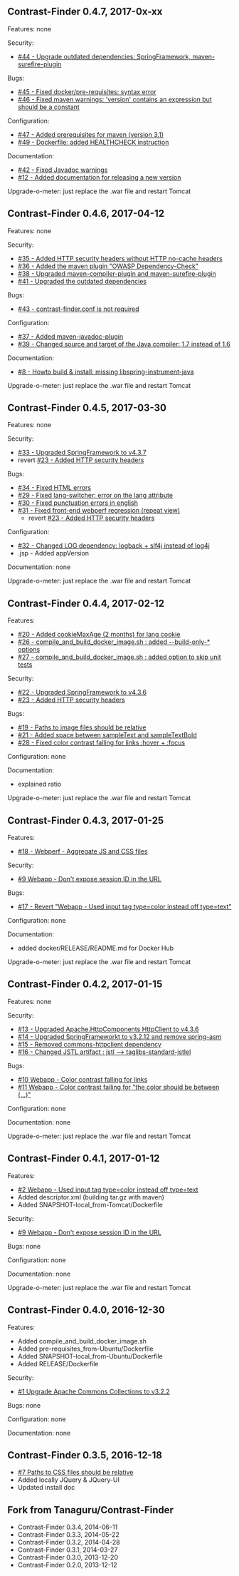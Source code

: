 
Contrast-Finder 0.4.7, 2017-0x-xx
---------------------------------

Features:
none

Security:
- [#44 - Upgrade outdated dependencies: SpringFramework, maven-surefire-plugin](https://github.com/Asqatasun/Contrast-Finder/issues/44)

Bugs:
- [#45 - Fixed docker/pre-requisites: syntax error](https://github.com/Asqatasun/Contrast-Finder/issues/45)
- [#46 - Fixed maven warnings: 'version' contains an expression but should be a constant](https://github.com/Asqatasun/Contrast-Finder/issues/46)

Configuration:
- [#47 - Added prerequisites for maven (version 3.1)](https://github.com/Asqatasun/Contrast-Finder/issues/47) 
- [#49 - Dockerfile: added HEALTHCHECK instruction](https://github.com/Asqatasun/Contrast-Finder/issues/49) 

Documentation:
- [#42 - Fixed Javadoc warnings](https://github.com/Asqatasun/Contrast-Finder/issues/42) 
- [#12 - Added documentation for releasing a new version](https://github.com/Asqatasun/Contrast-Finder/issues/12) 

Upgrade-o-meter:
just replace the .war file and restart Tomcat


Contrast-Finder 0.4.6, 2017-04-12
---------------------------------

Features:
none

Security:
- [#35 - Added HTTP security headers without HTTP no-cache headers](https://github.com/Asqatasun/Contrast-Finder/issues/35)
- [#36 - Added the maven plugin "OWASP Dependency-Check"](https://github.com/Asqatasun/Contrast-Finder/issues/36)
- [#38 - Upgraded maven-compiler-plugin and maven-surefire-plugin](https://github.com/Asqatasun/Contrast-Finder/issues/38) 
- [#41 - Upgraded the outdated dependencies](https://github.com/Asqatasun/Contrast-Finder/issues/41) 

Bugs:
- [#43 - contrast-finder.conf is not required](https://github.com/Asqatasun/Contrast-Finder/issues/43) 

Configuration:
- [#37 - Added maven-javadoc-plugin](https://github.com/Asqatasun/Contrast-Finder/issues/37)
- [#39 - Changed source and target of the Java compiler: 1.7 instead of 1.6](https://github.com/Asqatasun/Contrast-Finder/issues/39)

Documentation:
- [#8 - Howto build & install: missing libspring-instrument-java](https://github.com/Asqatasun/Contrast-Finder/issues/8)

Upgrade-o-meter:
just replace the .war file and restart Tomcat


Contrast-Finder 0.4.5, 2017-03-30
---------------------------------

Features:
none

Security:
- [#33 - Upgraded SpringFramework to v4.3.7](https://github.com/Asqatasun/Contrast-Finder/issues/33)
- revert [#23 - Added HTTP security headers](https://github.com/Asqatasun/Contrast-Finder/issues/23)

Bugs:
- [#34 - Fixed HTML errors](https://github.com/Asqatasun/Contrast-Finder/issues/34)
- [#29 - Fixed lang-switcher: error on the lang attribute](https://github.com/Asqatasun/Contrast-Finder/issues/29)
- [#30 - Fixed punctuation errors in english](https://github.com/Asqatasun/Contrast-Finder/issues/30)
- [#31 - Fixed front-end webperf regression (repeat view)](https://github.com/Asqatasun/Contrast-Finder/issues/31)
  - revert [#23 - Added HTTP security headers](https://github.com/Asqatasun/Contrast-Finder/issues/23)

Configuration:
- [#32 - Changed LOG dependency: logback + slf4j instead of log4j](https://github.com/Asqatasun/Contrast-Finder/issues/32)
- .jsp - Added appVersion
      
Documentation:
none

Upgrade-o-meter:
just replace the .war file and restart Tomcat


Contrast-Finder 0.4.4, 2017-02-12
---------------------------------

Features:
- [#20 - Added cookieMaxAge (2 months) for lang cookie](https://github.com/Asqatasun/Contrast-Finder/issues/20)
- [#26 - compile_and_build_docker_image.sh : added --build-only-* options](https://github.com/Asqatasun/Contrast-Finder/issues/26)
- [#27 - compile_and_build_docker_image.sh : added option to skip unit tests](https://github.com/Asqatasun/Contrast-Finder/issues/27)

Security:
- [#22 - Upgraded SpringFramework to v4.3.6](https://github.com/Asqatasun/Contrast-Finder/issues/22)
- [#23 - Added HTTP security headers](https://github.com/Asqatasun/Contrast-Finder/issues/23)

Bugs:
- [#19 - Paths to image files should be relative](https://github.com/Asqatasun/Contrast-Finder/issues/19)
- [#21 - Added space between sampleText and sampleTextBold](https://github.com/Asqatasun/Contrast-Finder/issues/21)
- [#28 - Fixed color contrast falling for links :hover + :focus](https://github.com/Asqatasun/Contrast-Finder/issues/28)

Configuration:
none

Documentation:
- explained ratio

Upgrade-o-meter:
just replace the .war file and restart Tomcat


Contrast-Finder 0.4.3, 2017-01-25
---------------------------------

Features:
- [#18 - Webperf - Aggregate JS and CSS files](https://github.com/Asqatasun/Contrast-Finder/issues/18)

Security:
- [#9 Webapp - Don't expose session ID in the URL](https://github.com/Asqatasun/Contrast-Finder/issues/9)

Bugs:
- [#17 - Revert "Webapp - Used input tag type=color instead off type=text"](https://github.com/Asqatasun/Contrast-Finder/issues/17)


Configuration:
none

Documentation:
- added docker/RELEASE/README.md for Docker Hub

Upgrade-o-meter:
just replace the .war file and restart Tomcat


Contrast-Finder 0.4.2, 2017-01-15
---------------------------------

Features:
none

Security:
- [#13 - Upgraded Apache.HttpComponents HttpClient to v4.3.6](https://github.com/Asqatasun/Contrast-Finder/issues/13)
- [#14 - Upgraded SpringFrameworkt to v3.2.12 and remove spring-asm](https://github.com/Asqatasun/Contrast-Finder/issues/14)
- [#15 - Removed commons-httpclient dependency](https://github.com/Asqatasun/Contrast-Finder/issues/15)
- [#16 - Changed JSTL artifact : jstl --> taglibs-standard-jstlel](https://github.com/Asqatasun/Contrast-Finder/issues/16)

Bugs:
- [#10 Webapp - Color contrast falling for links](https://github.com/Asqatasun/Contrast-Finder/issues/10)
- [#11 Webapp - Color contrast failing for "the color should be between (…)"](https://github.com/Asqatasun/Contrast-Finder/issues/11)

Configuration:
none

Documentation:
none

Upgrade-o-meter:
just replace the .war file and restart Tomcat


Contrast-Finder 0.4.1, 2017-01-12
---------------------------------

Features:
- [#2 Webapp - Used input tag type=color instead off type=text](https://github.com/Asqatasun/Contrast-Finder/issues/2)
- Added descriptor.xml (building tar.gz with maven)
- Added SNAPSHOT-local_from-Tomcat/Dockerfile

Security:
- [#9 Webapp - Don't expose session ID in the URL](https://github.com/Asqatasun/Contrast-Finder/issues/9)

Bugs:
none

Configuration:
none

Documentation:
none

Upgrade-o-meter:
just replace the .war file and restart Tomcat


Contrast-Finder 0.4.0, 2016-12-30
---------------------------------

Features:
- Added compile_and_build_docker_image.sh
- Added pre-requisites_from-Ubuntu/Dockerfile
- Added SNAPSHOT-local_from-Ubuntu/Dockerfile
- Added RELEASE/Dockerfile

Security:
- [#1 Upgrade Apache Commons Collections to v3.2.2](https://github.com/Asqatasun/Contrast-Finder/issues/1)

Bugs:
none

Configuration:
none

Documentation:
none


Contrast-Finder 0.3.5, 2016-12-18
---------------------------------

- [#7 Paths to CSS files should be relative](https://github.com/Asqatasun/Contrast-Finder/issues/7)
- Added locally JQuery & JQuery-UI 
- Updated install doc 


Fork from Tanaguru/Contrast-Finder
----------------------------------

- Contrast-Finder 0.3.4, 2014-06-11
- Contrast-Finder 0.3.3, 2014-05-22
- Contrast-Finder 0.3.2, 2014-04-28
- Contrast-Finder 0.3.1, 2014-03-27
- Contrast-Finder 0.3.0, 2013-12-20
- Contrast-Finder 0.2.0, 2013-12-12

